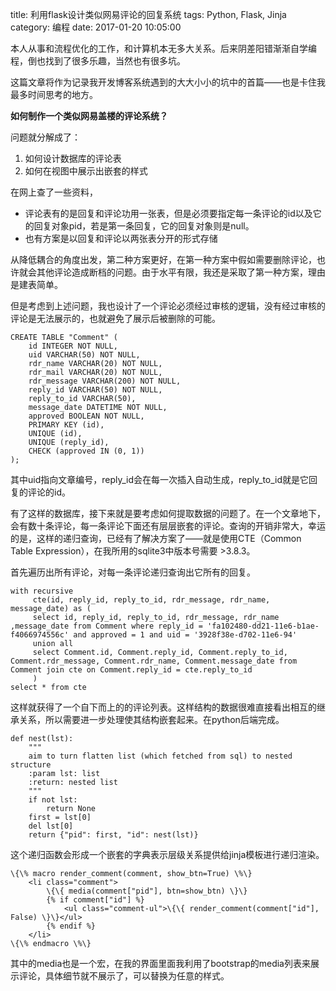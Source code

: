 title: 利用flask设计类似网易评论的回复系统
tags: Python, Flask, Jinja
category: 编程
date: 2017-01-20 10:05:00


本人从事和流程优化的工作，和计算机本无多大关系。后来阴差阳错渐渐自学编程，倒也找到了很多乐趣，当然也有很多坑。

这篇文章将作为记录我开发博客系统遇到的大大小小的坑中的首篇——也是卡住我最多时间思考的地方。

**如何制作一个类似网易盖楼的评论系统？**

问题就分解成了：

1. 如何设计数据库的评论表
1. 如何在视图中展示出嵌套的样式

在网上查了一些资料，

- 评论表有的是回复和评论功用一张表，但是必须要指定每一条评论的id以及它的回复对象pid，若是第一条回复，它的回复对象则是null。
- 也有方案是以回复和评论以两张表分开的形式存储

从降低耦合的角度出发，第二种方案更好，在第一种方案中假如需要删除评论，也许就会其他评论造成断档的问题。由于水平有限，我还是采取了第一种方案，理由是建表简单。

但是考虑到上述问题，我也设计了一个评论必须经过审核的逻辑，没有经过审核的评论是无法展示的，也就避免了展示后被删除的可能。

```
CREATE TABLE "Comment" (
	id INTEGER NOT NULL, 
	uid VARCHAR(50) NOT NULL, 
	rdr_name VARCHAR(20) NOT NULL, 
	rdr_mail VARCHAR(20) NOT NULL, 
	rdr_message VARCHAR(200) NOT NULL, 
	reply_id VARCHAR(50) NOT NULL, 
	reply_to_id VARCHAR(50), 
	message_date DATETIME NOT NULL, 
	approved BOOLEAN NOT NULL, 
	PRIMARY KEY (id), 
	UNIQUE (id), 
	UNIQUE (reply_id), 
	CHECK (approved IN (0, 1))
);
```

其中uid指向文章编号，reply_id会在每一次插入自动生成，reply_to_id就是它回复的评论的id。

有了这样的数据库，接下来就是要考虑如何提取数据的问题了。在一个文章地下，会有数十条评论，每一条评论下面还有层层嵌套的评论。查询的开销非常大，幸运的是，这样的递归查询，已经有了解决方案了——就是使用CTE（Common Table Expression），在我所用的sqlite3中版本号需要 >3.8.3。

首先遍历出所有评论，对每一条评论递归查询出它所有的回复。

```
with recursive
     cte(id, reply_id, reply_to_id, rdr_message, rdr_name, message_date) as (
     select id, reply_id, reply_to_id, rdr_message, rdr_name ,message_date from Comment where reply_id = 'fa102480-dd21-11e6-b1ae-f4066974556c' and approved = 1 and uid = '3928f38e-d702-11e6-94'
     union all
     select Comment.id, Comment.reply_id, Comment.reply_to_id, Comment.rdr_message, Comment.rdr_name, Comment.message_date from Comment join cte on Comment.reply_id = cte.reply_to_id
     )
select * from cte
```

这样就获得了一个自下而上的的评论列表。这样结构的数据很难直接看出相互的继承关系，所以需要进一步处理使其结构嵌套起来。在python后端完成。

```
def nest(lst):
    """
    aim to turn flatten list (which fetched from sql) to nested structure
    :param lst: list
    :return: nested list
    """
    if not lst:
        return None
    first = lst[0]
    del lst[0]
    return {"pid": first, "id": nest(lst)}
```

这个递归函数会形成一个嵌套的字典表示层级关系提供给jinja模板进行递归渲染。

```
\{\% macro render_comment(comment, show_btn=True) \%\}
    <li class="comment">
        \{\{ media(comment["pid"], btn=show_btn) \}\}
        {% if comment["id"] %}
            <ul class="comment-ul">\{\{ render_comment(comment["id"], False) \}\}</ul>
        {% endif %}
    </li>
\{\% endmacro \%\}
```

其中的media也是一个宏，在我的界面里面我利用了bootstrap的media列表来展示评论，具体细节就不展示了，可以替换为任意的样式。